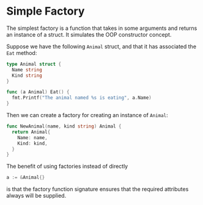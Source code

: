 # Simple Factory
The simplest factory is a function that takes in some arguments and returns an instance of a struct. 
It simulates the OOP constructor concept.

Suppose we have the following `Animal` struct, and that it has associated the `Eat` method:

```go
type Animal struct {
  Name string
  Kind string
}

func (a Animal) Eat() {
  fmt.Printf("The animal named %s is eating", a.Name)
}
```

Then we can create a factory for creating an instance of `Animal`:
```go
func NewAnimal(name, kind string) Animal {
  return Animal{
    Name: name,
    Kind: kind,
  }
}
```

The benefit of using factories instead of directly
```go
a := &Animal{}
```
is that the factory function signature ensures that the required attributes always will be supplied.

